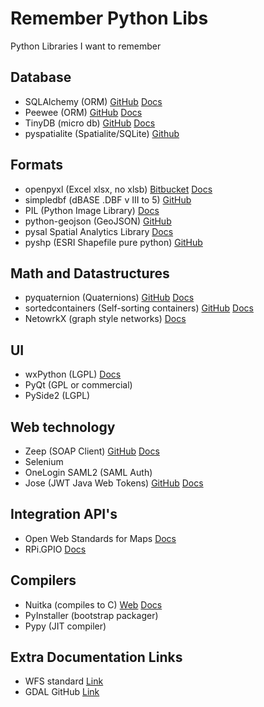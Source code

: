 # Remember Python Libs
Python Libraries I want to remember

## Database
* SQLAlchemy (ORM) [GitHub](https://github.com/zzzeek/sqlalchemy) [Docs](http://docs.sqlalchemy.org/en/latest/)
* Peewee (ORM) [GitHub](https://github.com/coleifer/peewee) [Docs](http://docs.peewee-orm.com/en/latest/index.html)
* TinyDB (micro db) [GitHub](https://github.com/msiemens/tinydb) [Docs](https://tinydb.readthedocs.io/en/latest/)
* pyspatialite (Spatialite/SQLite) [Github](https://github.com/lokkju/pyspatialite)

## Formats
* openpyxl (Excel xlsx, no xlsb) [Bitbucket](http://bitbucket.org/openpyxl/openpyxl/src) [Docs](https://openpyxl.readthedocs.io/en/stable/index.html)
* simpledbf (dBASE .DBF v III to 5) [GitHub](https://github.com/rnelsonchem/simpledbf)
* PIL (Python Image Library) [Docs](https://pillow.readthedocs.io/en/5.1.x/)
* python-geojson (GeoJSON) [GitHub](https://github.com/frewsxcv/python-geojson)
* pysal Spatial Analytics Library [Docs](http://pysal.readthedocs.io/en/latest/index.html)
* pyshp (ESRI Shapefile pure python) [GitHub](https://github.com/GeospatialPython/pyshp)

## Math and Datastructures
* pyquaternion (Quaternions) [GitHub](https://github.com/KieranWynn/pyquaternion) [Docs](http://kieranwynn.github.io/pyquaternion/)
* sortedcontainers (Self-sorting containers) [GitHub](https://github.com/grantjenks/python-sortedcontainers/) [Docs](http://www.grantjenks.com/docs/sortedcontainers/)
* NetowrkX (graph style networks) [Docs](https://networkx.github.io/)

## UI
* wxPython (LGPL) [Docs](https://docs.wxpython.org/index.html)
* PyQt (GPL or commercial)
* PySide2 (LGPL)

## Web technology
* Zeep (SOAP Client) [GitHub](https://github.com/mvantellingen/python-zeep) [Docs](http://docs.python-zeep.org/en/master/index.html)
* Selenium
* OneLogin SAML2 (SAML Auth)
* Jose (JWT Java Web Tokens) [GitHub](https://github.com/mpdavis/python-jose) [Docs](https://python-jose.readthedocs.io/en/latest/)

## Integration API's
* Open Web Standards for Maps [Docs](http://geopython.github.io/OWSLib/)
* RPi.GPIO [Docs](https://sourceforge.net/p/raspberry-gpio-python/wiki/Home/)

## Compilers
* Nuitka (compiles to C) [Web](http://nuitka.net/) [Docs](http://nuitka.net/doc/user-manual.html)
* PyInstaller (bootstrap packager)
* Pypy (JIT compiler)

## Extra Documentation Links
* WFS standard [Link](http://docs.geoserver.org/latest/en/user/services/wfs/reference.html)
* GDAL GitHub [Link](https://github.com/OSGeo/gdal)

